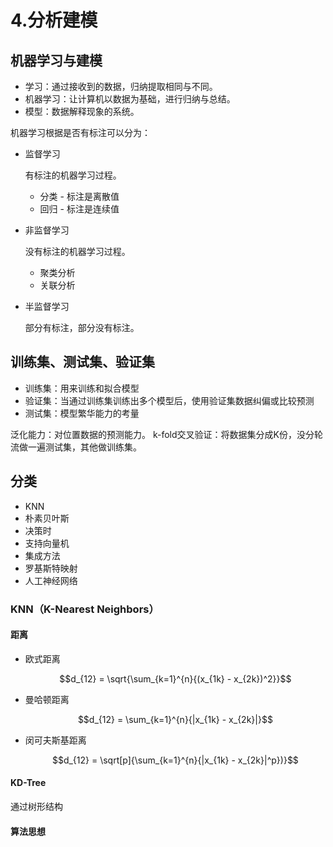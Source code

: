 # 4.分析建模

## 机器学习与建模

- 学习：通过接收到的数据，归纳提取相同与不同。
- 机器学习：让计算机以数据为基础，进行归纳与总结。
- 模型：数据解释现象的系统。

机器学习根据是否有标注可以分为：
- 监督学习

    有标注的机器学习过程。

    - 分类 - 标注是离散值
    - 回归 - 标注是连续值
- 非监督学习

    没有标注的机器学习过程。

    - 聚类分析
    - 关联分析
- 半监督学习

    部分有标注，部分没有标注。

## 训练集、测试集、验证集

- 训练集：用来训练和拟合模型
- 验证集：当通过训练集训练出多个模型后，使用验证集数据纠偏或比较预测
- 测试集：模型繁华能力的考量

泛化能力：对位置数据的预测能力。
k-fold交叉验证：将数据集分成K份，没分轮流做一遍测试集，其他做训练集。

## 分类

- KNN
- 朴素贝叶斯
- 决策时
- 支持向量机
- 集成方法
- 罗基斯特映射
- 人工神经网络

### KNN（K-Nearest Neighbors）

#### 距离

- 欧式距离

    $$d_{12} = \sqrt{\sum_{k=1}^{n}{(x_{1k} - x_{2k})^2}}$$
- 曼哈顿距离

    $$d_{12} = \sum_{k=1}^{n}{|x_{1k} - x_{2k}|}$$
- 闵可夫斯基距离

    $$d_{12} = \sqrt[p]{\sum_{k=1}^{n}{|x_{1k} - x_{2k}|^p})}$$

#### KD-Tree

通过树形结构

#### 算法思想
